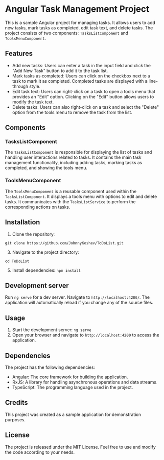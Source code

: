 # Angular Task Management Project

This is a sample Angular project for managing tasks. It allows users to add new tasks, mark tasks as completed, edit task text, and delete tasks. The project consists of two components: `TasksListComponent` and `ToolsMenuComponent`.

## Features

- Add new tasks: Users can enter a task in the input field and click the "Add New Task" button to add it to the task list.
- Mark tasks as completed: Users can click on the checkbox next to a task to mark it as completed. Completed tasks are displayed with a line-through style.
- Edit task text: Users can right-click on a task to open a tools menu that provides an "Edit" option. Clicking on the "Edit" button allows users to modify the task text.
- Delete tasks: Users can also right-click on a task and select the "Delete" option from the tools menu to remove the task from the list.

## Components

### TasksListComponent

The `TasksListComponent` is responsible for displaying the list of tasks and handling user interactions related to tasks. It contains the main task management functionality, including adding tasks, marking tasks as completed, and showing the tools menu.

### ToolsMenuComponent

The `ToolsMenuComponent` is a reusable component used within the `TasksListComponent`. It displays a tools menu with options to edit and delete tasks. It communicates with the `TasksListService` to perform the corresponding actions on tasks.

## Installation

1. Clone the repository: 

```
git clone https://github.com/JohnnyKoshev/ToDoList.git
```

3. Navigate to the project directory: 

```
cd ToDoList
```

5. Install dependencies: `npm install`

## Development server

Run `ng serve` for a dev server. Navigate to `http://localhost:4200/`. The application will automatically reload if you change any of the source files.

## Usage

1. Start the development server: `ng serve`
2. Open your browser and navigate to `http://localhost:4200` to access the application.

## Dependencies

The project has the following dependencies:

- Angular: The core framework for building the application.
- RxJS: A library for handling asynchronous operations and data streams.
- TypeScript: The programming language used in the project.

## Credits

This project was created as a sample application for demonstration purposes.

## License

The project is released under the MIT License. Feel free to use and modify the code according to your needs.
